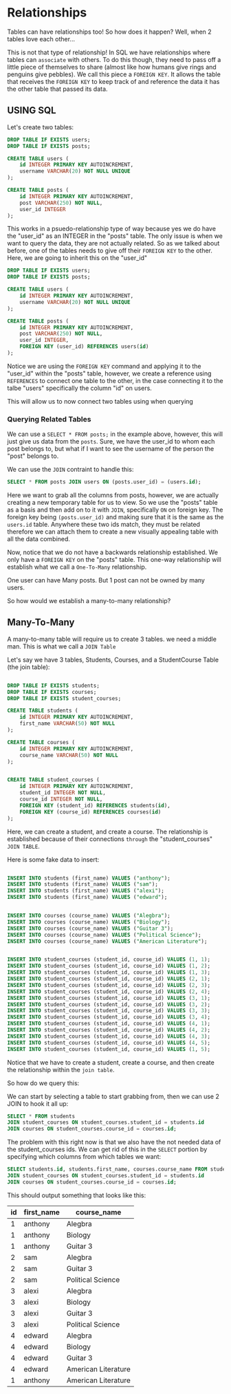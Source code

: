 # Relationships

Tables can have relationships too! So how does it happen? Well, when 2 tables love each other...

This is not that type of relationship! In SQL we have relationships where tables can `associate` with others. To do this though, they need to pass off a little piece of themselves to share (almost like how humans give rings and penguins give pebbles). We call this piece a `FOREIGN KEY`. It allows the table that receives the `FOREIGN KEY` to keep track of and reference the data it has the other table that passed its data.

## USING SQL

Let's create two tables:

```sql
DROP TABLE IF EXISTS users;
DROP TABLE IF EXISTS posts;

CREATE TABLE users (
    id INTEGER PRIMARY KEY AUTOINCREMENT,
    username VARCHAR(20) NOT NULL UNIQUE
);

CREATE TABLE posts (
    id INTEGER PRIMARY KEY AUTOINCREMENT,
    post VARCHAR(250) NOT NULL,
    user_id INTEGER
);

```

This works in a psuedo-relationship type of way because yes we do have the "user_id" as an INTEGER in the "posts" table. The only issue is when we want to query the data, they are not actually related. So as we talked about before, one of the tables needs to give off their `FOREIGN KEY` to the other. Here, we are going to inherit this on the "user_id"

```sql
DROP TABLE IF EXISTS users;
DROP TABLE IF EXISTS posts;

CREATE TABLE users (
    id INTEGER PRIMARY KEY AUTOINCREMENT,
    username VARCHAR(20) NOT NULL UNIQUE
);

CREATE TABLE posts (
    id INTEGER PRIMARY KEY AUTOINCREMENT,
    post VARCHAR(250) NOT NULL,
    user_id INTEGER,
    FOREIGN KEY (user_id) REFERENCES users(id)
);
```

Notice we are using the `FOREIGN KEY` command and applying it to the "user_id" within the "posts" table, however, we create a reference using `REFERENCES` to connect one table to the other, in the case connecting it to the talbe "users" specifically the column "id" on users.


This will allow us to now connect two tables using when querying

### Querying Related Tables

We can use a `SELECT * FROM posts;` in the example above, however, this will just give us data from the `posts`. Sure, we have the user_id to whom each post belongs to, but what if I want to see the username of the person the "post" belongs to.

We can use the `JOIN` contraint to handle this:


```sql
SELECT * FROM posts JOIN users ON (posts.user_id) = (users.id);
```

Here we want to grab all the columns from posts, however, we are actually creating a new temporary table for us to view. So we use the "posts" table as a basis and then add on to it with `JOIN`, specifically `ON` on foreign key. The foreign key being `(posts.user_id)` and making sure that it is the same as the `users.id` table. Anywhere these two ids match, they must be related therefore we can attach them to create a new visually appealing table with all the data combined.


Now, notice that we do not have a backwards relationship established. We only have a `FOREIGN KEY` on the "posts" table. This one-way relationship will establish what we call a `One-To-Many` relationship.

One user can have Many posts. But 1 post can not be owned by many users.

So how would we establish a many-to-many relationship?

## Many-To-Many

A many-to-many table will require us to create 3 tables. we need a middle man. This is what we call a `JOIN Table`

Let's say we have 3 tables, Students, Courses, and a StudentCourse Table (the join table):

```sql

DROP TABLE IF EXISTS students;
DROP TABLE IF EXISTS courses;
DROP TABLE IF EXISTS student_courses;

CREATE TABLE students (
    id INTEGER PRIMARY KEY AUTOINCREMENT,
    first_name VARCHAR(50) NOT NULL
);

CREATE TABLE courses (
    id INTEGER PRIMARY KEY AUTOINCREMENT,
    course_name VARCHAR(50) NOT NULL
);


CREATE TABLE student_courses (
    id INTEGER PRIMARY KEY AUTOINCREMENT,
    student_id INTEGER NOT NULL,
    course_id INTEGER NOT NULL,
    FOREIGN KEY (student_id) REFERENCES students(id),
    FOREIGN KEY (course_id) REFERENCES courses(id)
);
```

Here, we can create a student, and create a course. The relationship is established because of their connections `through` the "student_courses" `JOIN TABLE`.

Here is some fake data to insert:

```sql

INSERT INTO students (first_name) VALUES ("anthony");
INSERT INTO students (first_name) VALUES ("sam");
INSERT INTO students (first_name) VALUES ("alexi");
INSERT INTO students (first_name) VALUES ("edward");


INSERT INTO courses (course_name) VALUES ("Alegbra");
INSERT INTO courses (course_name) VALUES ("Biology");
INSERT INTO courses (course_name) VALUES ("Guitar 3");
INSERT INTO courses (course_name) VALUES ("Political Science");
INSERT INTO courses (course_name) VALUES ("American Literature");


INSERT INTO student_courses (student_id, course_id) VALUES (1, 1);
INSERT INTO student_courses (student_id, course_id) VALUES (1, 2);
INSERT INTO student_courses (student_id, course_id) VALUES (1, 3);
INSERT INTO student_courses (student_id, course_id) VALUES (2, 1);
INSERT INTO student_courses (student_id, course_id) VALUES (2, 3);
INSERT INTO student_courses (student_id, course_id) VALUES (2, 4);
INSERT INTO student_courses (student_id, course_id) VALUES (3, 1);
INSERT INTO student_courses (student_id, course_id) VALUES (3, 2);
INSERT INTO student_courses (student_id, course_id) VALUES (3, 3);
INSERT INTO student_courses (student_id, course_id) VALUES (3, 4);
INSERT INTO student_courses (student_id, course_id) VALUES (4, 1);
INSERT INTO student_courses (student_id, course_id) VALUES (4, 2);
INSERT INTO student_courses (student_id, course_id) VALUES (4, 3);
INSERT INTO student_courses (student_id, course_id) VALUES (4, 5);
INSERT INTO student_courses (student_id, course_id) VALUES (1, 5);
```
Notice that we have to create a student, create a course, and then create the relationship within the `join table`.

So how do we query this:

We can start by selecting a table to start grabbing from, then we can use 2 JOIN to hook it all up:

```sql
SELECT * FROM students
JOIN student_courses ON student_courses.student_id = students.id
JOIN courses ON student_courses.course_id = courses.id;
```

The problem with this right now is that we also have the not needed data of the student_courses ids. We can get rid of this in the `SELECT` portion by specifying which columns from which tables we want:

```sql
SELECT students.id, students.first_name, courses.course_name FROM students
JOIN student_courses ON student_courses.student_id = students.id
JOIN courses ON student_courses.course_id = courses.id;

```

This should output something that looks like this:


| id | first_name |     course_name     |
| ---| ---------- | --------------------|
| 1  | anthony    | Alegbra             |
| 1  | anthony    | Biology             |
| 1  | anthony    | Guitar 3            |
| 2  | sam        | Alegbra             |
| 2  | sam        | Guitar 3            |
| 2  | sam        | Political Science   |
| 3  | alexi      | Alegbra             |
| 3  | alexi      | Biology             |
| 3  | alexi      | Guitar 3            |
| 3  | alexi      | Political Science   |
| 4  | edward     | Alegbra             |
| 4  | edward     | Biology             |
| 4  | edward     | Guitar 3            |
| 4  | edward     | American Literature |
| 1  | anthony    | American Literature |
